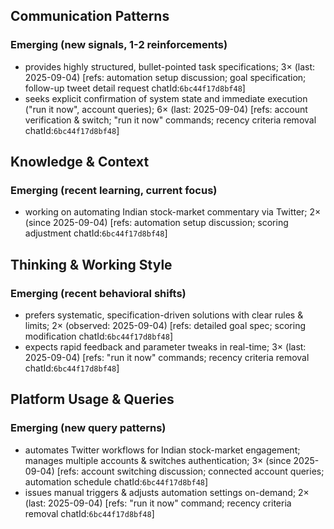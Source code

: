 ## Communication Patterns
### Emerging (new signals, 1-2 reinforcements)
- provides highly structured, bullet-pointed task specifications; 3× (last: 2025-09-04) [refs: automation setup discussion; goal specification; follow-up tweet detail request chatId:`6bc44f17d8bf48`]
- seeks explicit confirmation of system state and immediate execution ("run it now", account queries); 6× (last: 2025-09-04) [refs: account verification & switch; "run it now" commands; recency criteria removal chatId:`6bc44f17d8bf48`]

## Knowledge & Context
### Emerging (recent learning, current focus)
- working on automating Indian stock-market commentary via Twitter; 2× (since 2025-09-04) [refs: automation setup discussion; scoring adjustment chatId:`6bc44f17d8bf48`]

## Thinking & Working Style
### Emerging (recent behavioral shifts)
- prefers systematic, specification-driven solutions with clear rules & limits; 2× (observed: 2025-09-04) [refs: detailed goal spec; scoring modification chatId:`6bc44f17d8bf48`]
- expects rapid feedback and parameter tweaks in real-time; 3× (last: 2025-09-04) [refs: "run it now" commands; recency criteria removal chatId:`6bc44f17d8bf48`]

## Platform Usage & Queries
### Emerging (new query patterns)
- automates Twitter workflows for Indian stock-market engagement; manages multiple accounts & switches authentication; 3× (since 2025-09-04) [refs: account switching discussion; connected account queries; automation schedule chatId:`6bc44f17d8bf48`]
- issues manual triggers & adjusts automation settings on-demand; 2× (last: 2025-09-04) [refs: "run it now" command; recency criteria removal chatId:`6bc44f17d8bf48`]